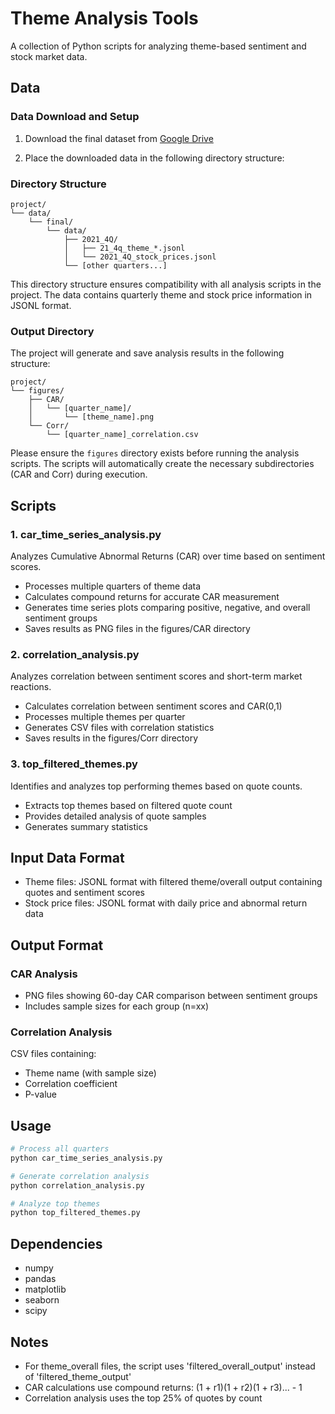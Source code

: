 # Theme Analysis Tools

A collection of Python scripts for analyzing theme-based sentiment and stock market data.

## Data

### Data Download and Setup
1. Download the final dataset from [Google Drive](https://drive.google.com/file/d/1q92mhSl6O_7MTflZbkFt1D-3c-TU2CAw/view?usp=sharing)

2. Place the downloaded data in the following directory structure:

### Directory Structure
```
project/
└── data/
    └── final/
        └── data/
            ├── 2021_4Q/
            │   ├── 21_4q_theme_*.jsonl
            │   └── 2021_4Q_stock_prices.jsonl
            └── [other quarters...]
```

This directory structure ensures compatibility with all analysis scripts in the project. The data contains quarterly theme and stock price information in JSONL format.

### Output Directory
The project will generate and save analysis results in the following structure:
```
project/
└── figures/
    ├── CAR/
    │   └── [quarter_name]/
    │       └── [theme_name].png
    └── Corr/
        └── [quarter_name]_correlation.csv
```

Please ensure the `figures` directory exists before running the analysis scripts. The scripts will automatically create the necessary subdirectories (CAR and Corr) during execution.

## Scripts

### 1. car_time_series_analysis.py
Analyzes Cumulative Abnormal Returns (CAR) over time based on sentiment scores.

- Processes multiple quarters of theme data
- Calculates compound returns for accurate CAR measurement
- Generates time series plots comparing positive, negative, and overall sentiment groups
- Saves results as PNG files in the figures/CAR directory

### 2. correlation_analysis.py
Analyzes correlation between sentiment scores and short-term market reactions.

- Calculates correlation between sentiment scores and CAR(0,1)
- Processes multiple themes per quarter
- Generates CSV files with correlation statistics
- Saves results in the figures/Corr directory

### 3. top_filtered_themes.py
Identifies and analyzes top performing themes based on quote counts.

- Extracts top themes based on filtered quote count
- Provides detailed analysis of quote samples
- Generates summary statistics

## Input Data Format
- Theme files: JSONL format with filtered theme/overall output containing quotes and sentiment scores
- Stock price files: JSONL format with daily price and abnormal return data

## Output Format
### CAR Analysis
- PNG files showing 60-day CAR comparison between sentiment groups
- Includes sample sizes for each group (n=xx)

### Correlation Analysis
CSV files containing:
- Theme name (with sample size)
- Correlation coefficient
- P-value

## Usage

```python
# Process all quarters
python car_time_series_analysis.py

# Generate correlation analysis
python correlation_analysis.py

# Analyze top themes
python top_filtered_themes.py
```

## Dependencies
- numpy
- pandas
- matplotlib
- seaborn
- scipy

## Notes
- For theme_overall files, the script uses 'filtered_overall_output' instead of 'filtered_theme_output'
- CAR calculations use compound returns: (1 + r1)(1 + r2)(1 + r3)... - 1
- Correlation analysis uses the top 25% of quotes by count
